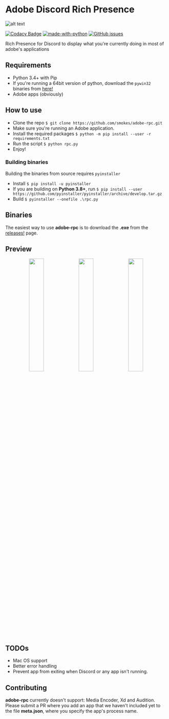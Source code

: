 # Adobe Discord Rich Presence

![alt text][header]

[![Codacy Badge](https://api.codacy.com/project/badge/Grade/719bbef946084e78b20a1c7c63420e86)](https://www.codacy.com/app/imsmokie/adobe-rpc?utm_source=github.com&utm_medium=referral&utm_content=smokes/adobe-rpc&utm_campaign=Badge_Grade)
[![made-with-python](https://img.shields.io/badge/Made%20with-Python-1f425f.svg)](https://www.python.org/)
[![GitHub issues](https://img.shields.io/github/issues/smokes/adobe-rpc.svg)](https://GitHub.com/smokes/adobe-rpc/issues/)

Rich Presence for Discord to display what you're currently doing in most of adobe's applications

## Requirements

- Python 3.4+ with Pip
- If you're running a 64bit version of python, download the `pywin32` binaries from [here!](https://github.com/mhammond/pywin32/releases)
- Adobe apps (obviously)

## How to use

- Clone the repo `$ git clone https://github.com/smokes/adobe-rpc.git`
- Make sure you're running an Adobe application.
- Install the required packages `$ python -m pip install --user -r requirements.txt`
- Run the script `$ python rpc.py`
- Enjoy!

### Building binaries

Building the binaries from source requires `pyinstaller`

- Install `$ pip install -u pyinstaller`
- If you are building on **Python 3.8+**, run `$ pip install --user https://github.com/pyinstaller/pyinstaller/archive/develop.tar.gz`
- Build `$ pyinstaller --onefile .\rpc.py`

## Binaries

The easiest way to use **adobe-rpc** is to download the **.exe** from the [releases!](https://github.com/smokes/adobe-rpc/releases) page.

## Preview

<div align="center">
   <img src="https://i.imgur.com/h1ipmi8.png" width="30%" />
   <img src="https://i.imgur.com/Zf6drg7.png" width="30%" />
   <img src="https://i.imgur.com/CIneIrh.png" width="30%" />
</div>

## TODOs

- Mac OS support
- Better error handling
- Prevent app from exiting when Discord or any app isn't running.

## Contributing

**adobe-rpc** currently doesn't support: Media Encoder, Xd and Audition. Please submit a PR where you add an app that we haven't included yet to the file **meta.json**, where you specify the app's process name.

[header]: https://i.imgur.com/zGFYunZ.png "Repo header"

